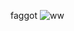 faggot
![ww](https://private-user-images.githubusercontent.com/174760045/391374293-a722e36c-03f2-483b-ac73-a46b8abf962f.png?jwt=eyJhbGciOiJIUzI1NiIsInR5cCI6IkpXVCJ9.eyJpc3MiOiJnaXRodWIuY29tIiwiYXVkIjoicmF3LmdpdGh1YnVzZXJjb250ZW50LmNvbSIsImtleSI6ImtleTUiLCJleHAiOjE3MzMwOTk0NTQsIm5iZiI6MTczMzA5OTE1NCwicGF0aCI6Ii8xNzQ3NjAwNDUvMzkxMzc0MjkzLWE3MjJlMzZjLTAzZjItNDgzYi1hYzczLWE0NmI4YWJmOTYyZi5wbmc_WC1BbXotQWxnb3JpdGhtPUFXUzQtSE1BQy1TSEEyNTYmWC1BbXotQ3JlZGVudGlhbD1BS0lBVkNPRFlMU0E1M1BRSzRaQSUyRjIwMjQxMjAyJTJGdXMtZWFzdC0xJTJGczMlMkZhd3M0X3JlcXVlc3QmWC1BbXotRGF0ZT0yMDI0MTIwMlQwMDI1NTRaJlgtQW16LUV4cGlyZXM9MzAwJlgtQW16LVNpZ25hdHVyZT1iMTg4MDQzZDE4OTkwMjllMTA2NTUyMjhlZTkxODVjZjlmYzhmYjc5ODhmODQ3YTY4ZGY4MmYwY2U1NjUxNWFjJlgtQW16LVNpZ25lZEhlYWRlcnM9aG9zdCJ9.dER3vwpMHVlajS3EvH_6ENEbYcf0hBxkvMZqd7wfg2U)

<!--
**clownpoetry/clownpoetry** is a ✨ _special_ ✨ repository because its `README.md` (this file) appears on your GitHub profile.

Here are some ideas to get you started:

- 🔭 I’m currently working on ...
- 🌱 I’m currently learning ...
- 👯 I’m looking to collaborate on ...
- 🤔 I’m looking for help with ...
- 💬 Ask me about ...
- 📫 How to reach me: ...
- 😄 Pronouns: ...
- ⚡ Fun fact: ...
-->
